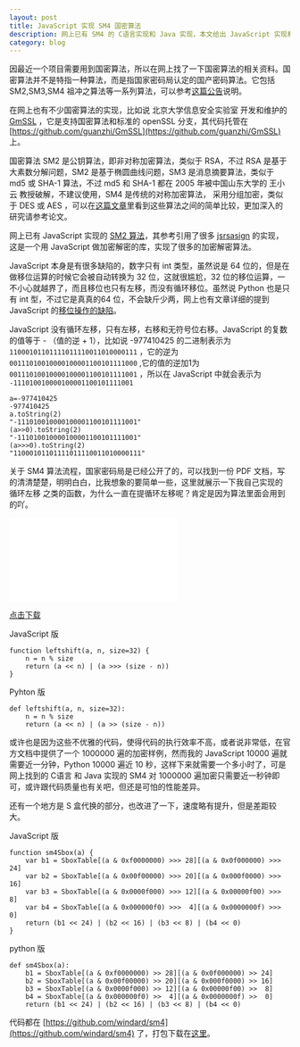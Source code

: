 ```yaml
---
layout: post
title: JavaScript 实现 SM4 国密算法
description: 网上已有 SM4 的 C语言实现和 Java 实现，本文给出 JavaScript 实现和 Python 实现
category: blog
---
```


因最近一个项目需要用到国密算法，所以在网上找了一下国密算法的相关资料。国密算法并不是特指一种算法，而是指国家密码局认定的国产密码算法。它包括 SM2,SM3,SM4 祖冲之算法等一系列算法，可以参考[这篇公告](http://www.oscca.gov.cn/News/201204/News_1228.htm)说明。

在网上也有不少国密算法的实现，比如说 北京大学信息安全实验室 开发和维护的 [GmSSL](http://gmssl.org/) ，它是支持国密算法和标准的 openSSL 分支，其代码托管在 [https://github.com/guanzhi/GmSSL](https://github.com/guanzhi/GmSSL) 上。

国密算法 SM2 是公钥算法，即非对称加密算法，类似于 RSA，不过 RSA 是基于大素数分解问题，SM2 是基于椭圆曲线问题，SM3 是消息摘要算法，类似于 md5 或 SHA-1 算法，不过 md5 和 SHA-1 都在 2005 年被中国山东大学的 王小云 教授破解，不建议使用，SM4 是传统的对称加密算法， 采用分组加密，类似于 DES 或 AES ，可以在[这篇文章](http://www.wtoutiao.com/a/844743.html)里看到这些算法之间的简单比较，更加深入的研究请参考论文。

网上已有 JavaScript 实现的 [SM2 算法](http://www.jonllen.com/jonllen/js/178.aspx)，其参考引用了很多 [jsrsasign](http://kjur.github.io/jsrsasign/) 的实现，这是一个用 JavaScript 做加密解密的库，实现了很多的加密解密算法。

JavaScript 本身是有很多缺陷的，数字只有 int 类型，虽然说是 64 位的，但是在做移位运算的时候它会被自动转换为 32 位，这就很尴尬，32 位的移位运算，一不小心就越界了，而且移位也只有左移，而没有循环移位。虽然说 Python 也是只有 int 型，不过它是真真的64 位，不会缺斤少两，网上也有文章详细的提到 JavaScript 的[移位操作的缺陷](http://jerryzou.com/posts/do-you-really-want-use-bit-operators-in-JavaScript/)。

JavaScript 没有循环左移，只有左移，右移和无符号位右移。JavaScript 的复数的值等于 - （值的逆 + 1），比如说 -977410425 的二进制表示为 `11000101101111011110011010000111` ，它的逆为 `00111010010000100001100101111000` ,它的值的逆加1为 `00111010010000100001100101111001` ，所以在 JavaScript 中就会表示为 `-111010010000100001100101111001`

```
a=-977410425
-977410425
a.toString(2)
"-111010010000100001100101111001"
(a>>0).toString(2)
"-111010010000100001100101111001"
(a>>>0).toString(2)
"11000101101111011110011010000111"
```

关于 SM4 算法流程，国家密码局是已经公开了的，可以找到一份 PDF 文档，写的清清楚楚，明明白白，比我想象的要简单一些，这里就展示一下我自己实现的 循环左移 之类的函数，为什么一直在提循环左移呢？肯定是因为算法里面会用到的吖。

<object data="/software/sm4.pdf" height="525" type="application/pdf" width="680" internalinstanceid="7">
	<embed src="/software/sm4.pdf"><br>
</object>


[点击下载](/software/sm4.pdf)


JavaScript 版

```
function leftshift(a, n, size=32) {
	n = n % size
	return (a << n) | (a >>> (size - n))
}
```

Pyhton 版

```
def leftshift(a, n, size=32):
	n = n % size
	return (a << n) | (a >> (size - n))
```

或许也是因为这些不优雅的代码，使得代码的执行效率不高，或者说非常低，在官方文档中提供了一个 1000000 遍的加密样例，然而我的 JavaScript 10000 遍就需要近一分钟，Python 10000 遍近 10 秒，这样下来就需要一个多小时了，可是网上找到的 C语言 和 Java 实现的 SM4 对 1000000 遍加密只需要近一秒钟即可，或许跟代码质量也有关吧，但还是可怕的性能差异。

还有一个地方是 S 盒代换的部分，也改进了一下，速度略有提升，但是差距较大。

JavaScript 版

```
function sm4Sbox(a) {
	var b1 = SboxTable[(a & 0xf0000000) >>> 28][(a & 0x0f000000) >>> 24]
	var b2 = SboxTable[(a & 0x00f00000) >>> 20][(a & 0x000f0000) >>> 16]
	var b3 = SboxTable[(a & 0x0000f000) >>> 12][(a & 0x00000f00) >>>  8]
	var b4 = SboxTable[(a & 0x000000f0) >>>  4][(a & 0x0000000f) >>>  0]
	return (b1 << 24) | (b2 << 16) | (b3 << 8) | (b4 << 0)
}
```

python 版

```
def sm4Sbox(a):
	b1 = SboxTable[(a & 0xf0000000) >> 28][(a & 0x0f000000) >> 24]
	b2 = SboxTable[(a & 0x00f00000) >> 20][(a & 0x000f0000) >> 16]
	b3 = SboxTable[(a & 0x0000f000) >> 12][(a & 0x00000f00) >>  8]
	b4 = SboxTable[(a & 0x000000f0) >>  4][(a & 0x0000000f) >>  0]
	return (b1 << 24) | (b2 << 16) | (b3 << 8) | (b4 << 0)

```

代码都在 [https://github.com/windard/sm4](https://github.com/windard/sm4) 了，打包下载在[这里](https://github.com/windard/sm4/archive/master.zip)。
